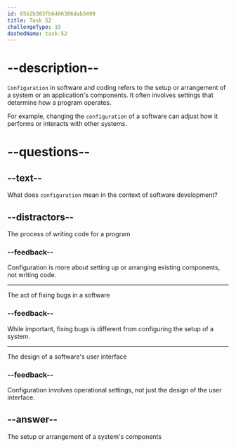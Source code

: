 ```yaml
---
id: 65b2b383fb6406386dab3499
title: Task 52
challengeType: 19
dashedName: task-52
---
```


# --description--

`Configuration` in software and coding refers to the setup or arrangement of a system or an application's components. It often involves settings that determine how a program operates. 

For example, changing the `configuration` of a software can adjust how it performs or interacts with other systems.

# --questions--

## --text--

What does `configuration` mean in the context of software development?

## --distractors--

The process of writing code for a program

### --feedback--

Configuration is more about setting up or arranging existing components, not writing code.

---

The act of fixing bugs in a software

### --feedback--

While important, fixing bugs is different from configuring the setup of a system.

---

The design of a software's user interface

### --feedback--

Configuration involves operational settings, not just the design of the user interface.

## --answer--

The setup or arrangement of a system's components

